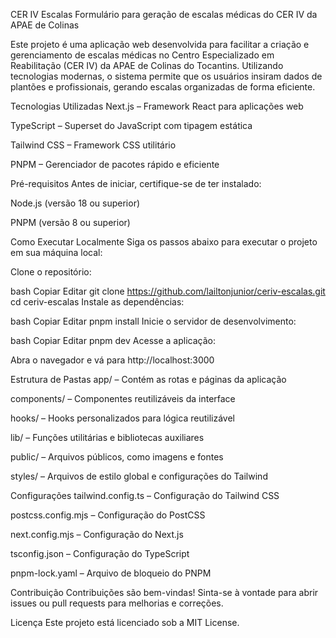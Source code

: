 CER IV Escalas
Formulário para geração de escalas médicas do CER IV da APAE de Colinas

Este projeto é uma aplicação web desenvolvida para facilitar a criação e gerenciamento de escalas médicas no Centro Especializado em Reabilitação (CER IV) da APAE de Colinas do Tocantins. Utilizando tecnologias modernas, o sistema permite que os usuários insiram dados de plantões e profissionais, gerando escalas organizadas de forma eficiente.

Tecnologias Utilizadas
Next.js – Framework React para aplicações web

TypeScript – Superset do JavaScript com tipagem estática

Tailwind CSS – Framework CSS utilitário

PNPM – Gerenciador de pacotes rápido e eficiente

Pré-requisitos
Antes de iniciar, certifique-se de ter instalado:

Node.js (versão 18 ou superior)

PNPM (versão 8 ou superior)

Como Executar Localmente
Siga os passos abaixo para executar o projeto em sua máquina local:

Clone o repositório:

bash
Copiar
Editar
git clone https://github.com/lailtonjunior/ceriv-escalas.git
cd ceriv-escalas
Instale as dependências:

bash
Copiar
Editar
pnpm install
Inicie o servidor de desenvolvimento:

bash
Copiar
Editar
pnpm dev
Acesse a aplicação:

Abra o navegador e vá para http://localhost:3000

Estrutura de Pastas
app/ – Contém as rotas e páginas da aplicação

components/ – Componentes reutilizáveis da interface

hooks/ – Hooks personalizados para lógica reutilizável

lib/ – Funções utilitárias e bibliotecas auxiliares

public/ – Arquivos públicos, como imagens e fontes

styles/ – Arquivos de estilo global e configurações do Tailwind

Configurações
tailwind.config.ts – Configuração do Tailwind CSS

postcss.config.mjs – Configuração do PostCSS

next.config.mjs – Configuração do Next.js

tsconfig.json – Configuração do TypeScript

pnpm-lock.yaml – Arquivo de bloqueio do PNPM

Contribuição
Contribuições são bem-vindas! Sinta-se à vontade para abrir issues ou pull requests para melhorias e correções.

Licença
Este projeto está licenciado sob a MIT License.

